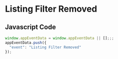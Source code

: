 # Listing Filter Removed

### 

## Javascript Code
```js
window.appEventData = window.appEventData || [];;;
appEventData.push({
  "event": "Listing Filter Removed"
});
```








